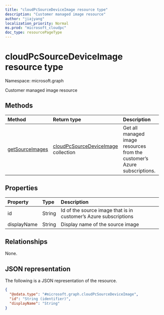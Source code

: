 ```yaml
---
title: "cloudPcSourceDeviceImage resource type"
description: "Customer managed image resource"
author: "jiajyang"
localization_priority: Normal
ms.prod: "microsoft_cloudpc"
doc_type: resourcePageType
---
```


# cloudPcSourceDeviceImage resource type

Namespace: microsoft.graph

Customer managed image resource

## Methods

|Method|Return type|Description|
|:---|:---|:---|
|[getSourceImages](../api/cloudpcdeviceimage-getsourceimages.md)|[cloudPcSourceDeviceImage](../resources/cloudpcsourcedeviceimage.md) collection|Get all managed image resources from the customer’s Azure subscriptions.|

## Properties
|Property|Type|Description|
|:---|:---|:---|
|id|String|Id of the source image that is in customer’s Azure subscriptions |
|displayName|String|Display name of the source image |

## Relationships
None.

## JSON representation
The following is a JSON representation of the resource.
<!-- {
  "blockType": "resource",
  "@odata.type": "microsoft.graph.cloudPcSourceDeviceImage",
  "baseType": "microsoft.graph.entity"
}
-->
``` json
{
  "@odata.type": "#microsoft.graph.cloudPcSourceDeviceImage",
  "id": "String (identifier)",
  "displayName": "String"
}
```

